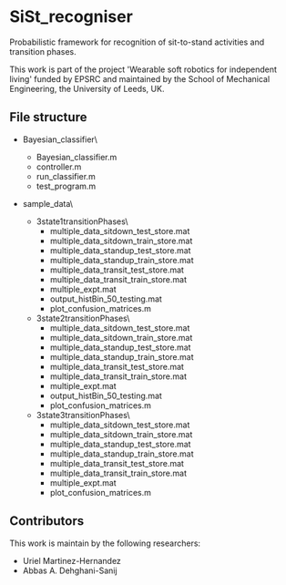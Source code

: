 # SiSt_recogniser
Probabilistic framework for recognition of sit-to-stand activities and transition phases.

This work is part of the project 'Wearable soft robotics for independent living' funded by EPSRC and maintained by the School of Mechanical Engineering, the University of Leeds, UK.


## File structure
- Bayesian_classifier\\
  - Bayesian_classifier.m
  - controller.m
  - run_classifier.m
  - test_program.m

- sample_data\\
  - 3state1transitionPhases\\
    - multiple_data_sitdown_test_store.mat
	- multiple_data_sitdown_train_store.mat
	- multiple_data_standup_test_store.mat
	- multiple_data_standup_train_store.mat
	- multiple_data_transit_test_store.mat
	- multiple_data_transit_train_store.mat
	- multiple_expt.mat
	- output_histBin_50_testing.mat
	- plot_confusion_matrices.m
  - 3state2transitionPhases\\
    - multiple_data_sitdown_test_store.mat
	- multiple_data_sitdown_train_store.mat
	- multiple_data_standup_test_store.mat
	- multiple_data_standup_train_store.mat
	- multiple_data_transit_test_store.mat
	- multiple_data_transit_train_store.mat
	- multiple_expt.mat
	- output_histBin_50_testing.mat
	- plot_confusion_matrices.m
  - 3state3transitionPhases\
	- multiple_data_sitdown_test_store.mat
	- multiple_data_sitdown_train_store.mat
	- multiple_data_standup_test_store.mat
	- multiple_data_standup_train_store.mat
	- multiple_data_transit_test_store.mat
	- multiple_data_transit_train_store.mat
	- multiple_expt.mat
	- plot_confusion_matrices.m


## Contributors
This work is maintain by the following researchers:

- Uriel Martinez-Hernandez
- Abbas A. Dehghani-Sanij
